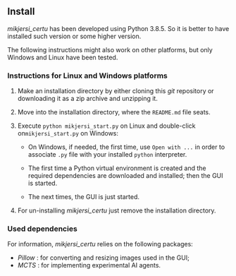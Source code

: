 ## Install

*mikjersi_certu* has been developed using Python 3.8.5. So it is better to have installed such version or some higher version. 

The following instructions might also work on other platforms, but only Windows and Linux have been tested.

### Instructions for Linux and Windows platforms

1. Make an installation directory by either cloning this *git* repository or downloading it as a zip archive and unzipping it.

2. Move into the installation directory, where the `README.md` file seats.

3. Execute `python mikjersi_start.py` on Linux and  double-click on`mikjersi_start.py` on Windows:

   - On Windows, if needed, the first time, use `Open with ...` in order to associate `.py` file with your installed `python` interpreter.

   - The first time a Python virtual environment is created and the required dependencies are downloaded and installed; then the GUI is started. 
   - The next times, the GUI is just started.

4. For un-installing *mikjersi_certu* just remove the installation directory.


### Used dependencies

For information, *mikjersi_certu* relies on the following packages:

- *Pillow* : for converting and resizing images used in the GUI;
- *MCTS*  : for implementing experimental AI agents.
